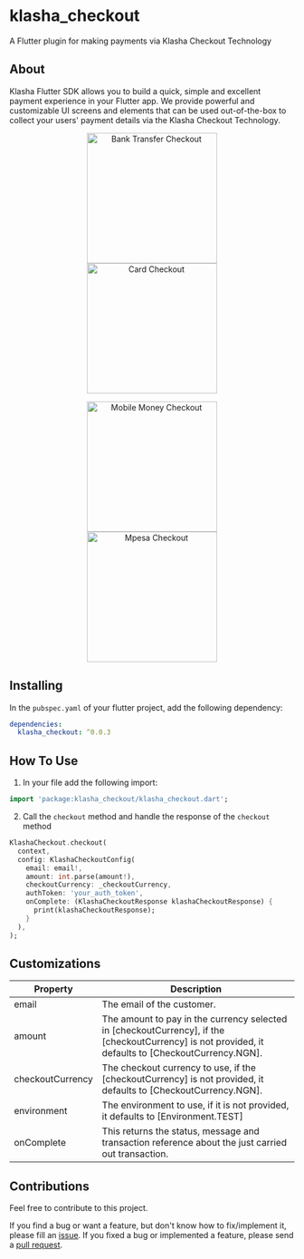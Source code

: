 # klasha_checkout

A Flutter plugin for making payments via Klasha Checkout Technology

## About

Klasha Flutter SDK allows you to build a quick, simple and excellent payment experience in your Flutter app. We provide powerful and customizable UI screens and elements that can be used out-of-the-box to collect your users' payment details via the Klasha Checkout Technology.

<p align="center">
<img src="https://raw.githubusercontent.com/klasha-apps/klasha-flutter/master/screenshots/bank_transfer.png" alt="Bank Transfer Checkout" width="230px" hspace="30"/>  <img src="https://raw.githubusercontent.com/klasha-apps/klasha-flutter/master/screenshots/card.png" alt="Card Checkout" width="230px"/>
</p>

<p align="center">
<img src="https://raw.githubusercontent.com/klasha-apps/klasha-flutter/master/screenshots/mobile_money.png" alt="Mobile Money Checkout" width="230px" hspace="30"/>  <img src="https://raw.githubusercontent.com/klasha-apps/klasha-flutter/master/screenshots/mpesa.png" alt="Mpesa Checkout" width="230px"/>
</p>

## Installing

In the `pubspec.yaml` of your flutter project, add the following dependency:

```yaml
dependencies:
  klasha_checkout: ^0.0.3
```

## How To Use

1. In your file add the following import:

```dart
import 'package:klasha_checkout/klasha_checkout.dart';
```

2. Call the `checkout` method and handle the response of the `checkout` method

```dart
KlashaCheckout.checkout(
  context,
  config: KlashaCheckoutConfig(
    email: email!,
    amount: int.parse(amount!),
    checkoutCurrency: _checkoutCurrency,
    authToken: 'your_auth_token',
    onComplete: (KlashaCheckoutResponse klashaCheckoutResponse) {
      print(klashaCheckoutResponse);
    }
  ),
);
```

## Customizations

| Property        | Description                                                                                     |
| --------------- | ----------------------------------------------------------------------------------------------- |
| email          | The email of the customer.            |
| amount           | The amount to pay in the currency selected in [checkoutCurrency], if the [checkoutCurrency] is not provided, it defaults to [CheckoutCurrency.NGN].                                |
| checkoutCurrency    | The checkout currency to use, if the [checkoutCurrency] is not provided, it defaults to [CheckoutCurrency.NGN].            |
| environment           | The environment to use, if it is not provided, it defaults to [Environment.TEST]
| onComplete           | This returns the status, message and transaction reference about the just carried out transaction.
## Contributions

Feel free to contribute to this project.

If you find a bug or want a feature, but don't know how to fix/implement it, please fill an [issue](https://github.com/klasha-apps/klasha-flutter/issues).
If you fixed a bug or implemented a feature, please send a [pull request](https://github.com/klasha-apps/klasha-flutter/pulls).
